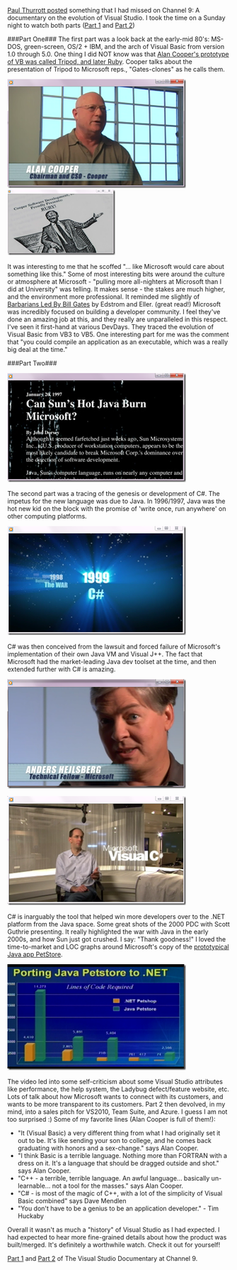 <!--{Title:"Visual Studio Through the Years on Channel 9", PublishedOn:"2009-10-14T19:37:00", Intro:"Paul Thurrott posted something that I had missed on Channel 9: A documentary on the evolution of Vis"} -->

[Paul Thurrott posted](http://community.winsupersite.com/blogs/paul/archive/2009/10/09/visual-studio-documentary.aspx) something that I had missed on Channel 9: A documentary on the evolution of Visual Studio. I took the time on a Sunday night to watch both parts ([Part 1](http://channel9.msdn.com/shows/VisualStudioDocumentary/The-Visual-Studio-Documentary-Part-One/) and [Part 2](http://channel9.msdn.com/shows/VisualStudioDocumentary/The-Visual-Studio-Documentary-Part-Two/))

###Part One###
The first part was a look back at the early-mid 80's: MS-DOS, green-screen, OS/2 + IBM, and the arch of Visual Basic from version 1.0 through 5.0. One thing I did NOT know was that [Alan Cooper's prototype of VB was called Tripod, and later Ruby](http://en.wikipedia.org/wiki/Alan_Cooper). Cooper talks about the presentation of Tripod to Microsoft reps., "Gates-clones" as he calls them.

[![cooper](img/cooper_thumb.png)](http://devtxt.com/blog/blogimg/VisualStudioThroughtheYearsonChannel9_E22E/cooper.png)
[![Ruby-Tripod](img/RubyTripod_thumb.png)](http://devtxt.com/blog/blogimg/VisualStudioThroughtheYearsonChannel9_E22E/RubyTripod.png)

It was interesting to me that he scoffed "... like Microsoft would care about something like this." 
Some of most interesting bits were around the culture or atmosphere at Microsoft - "pulling more all-nighters at Microsoft than I did at University" was telling. It makes sense - the stakes are much higher, and the environment more professional. It reminded me slightly of [Barbarians Led By Bill Gates](http://www.amazon.com/dp/0805057544) by Edstrom and Eller. (great read!)
Microsoft was incredibly focused on building a developer community. I feel they've done an amazing job at this, and they really are unparalleled in this respect. I've seen it first-hand at various DevDays.
They traced the evolution of Visual Basic from VB3 to VB5. One interesting part for me was the comment that "you could compile an application as an executable, which was a really big deal at the time."

###Part Two###

[![hotjava](img/hotjava_thumb.png)](http://devtxt.com/blog/blogimg/VisualStudioThroughtheYearsonChannel9_E22E/hotjava.png)

The second part was a tracing of the genesis or development of C#. The impetus for the new language was due to Java. In 1996/1997, Java was the hot new kid on the block with the promise of 'write once, run anywhere' on other computing platforms.

[![csharp](img/csharp_thumb.png)](http://devtxt.com/blog/blogimg/VisualStudioThroughtheYearsonChannel9_E22E/csharp.png)

C# was then conceived from the lawsuit and forced failure of Microsoft's implementation of their own Java VM and Visual J++. The fact that Microsoft had the market-leading Java dev toolset at the time, and then extended further with C# is amazing.

[![anders](img/anders_thumb.png)](http://devtxt.com/blog/blogimg/VisualStudioThroughtheYearsonChannel9_E22E/anders.png)

[![guthrie](img/guthrie_thumb.png)](http://devtxt.com/blog/blogimg/VisualStudioThroughtheYearsonChannel9_E22E/guthrie.png)

C# is inarguably the tool that helped win more developers over to the .NET platform from the Java space. Some great shots of the 2000 PDC with Scott Guthrie presenting. It really highlighted the war with Java in the early 2000s, and how Sun just got crushed. I say: "Thank goodness!" I loved the time-to-market and LOC graphs around Microsoft's copy of the [prototypical Java app PetStore](http://java.sun.com/developer/releases/petstore/).

[![petstore](img/petstore_thumb.png)](http://devtxt.com/blog/blogimg/VisualStudioThroughtheYearsonChannel9_E22E/petstore.png)

The video led into some self-criticism about some Visual Studio attributes like performance, the help system, the Ladybug defect/feature website, etc. Lots of talk about how Microsoft wants to connect with its customers, and wants to be more transparent to its customers.
Part 2 then devolved, in my mind, into a sales pitch for VS2010, Team Suite, and Azure. I guess I am not too surprised :)
Some of my favorite lines (Alan Cooper is full of them!):

* "It (Visual Basic) a very different thing from what I had originally set it out to be. It's like sending your son to college, and he comes back graduating with honors and a sex-change." says Alan Cooper. 
* "I think Basic is a terrible language. Nothing more than FORTRAN with a dress on it. It's a language that should be dragged outside and shot." says Alan Cooper. 
* "C++ - a terrible, terrible language. An awful language... basically un-learnable... not a tool for the masses." says Alan Cooper. 
* "C# - is most of the magic of C++, with a lot of the simplicity of Visual Basic combined" says Dave Mendlen 
* "You don't have to be a genius to be an application developer." - Tim Huckaby 

Overall it wasn't as much a "history" of Visual Studio as I had expected. I had expected to hear more fine-grained details about how the product was built/merged. It's definitely a worthwhile watch. Check it out for yourself!

[Part 1](http://channel9.msdn.com/shows/VisualStudioDocumentary/The-Visual-Studio-Documentary-Part-One/) and [Part 2](http://channel9.msdn.com/shows/VisualStudioDocumentary/The-Visual-Studio-Documentary-Part-Two/) of The Visual Studio Documentary at Channel 9.
